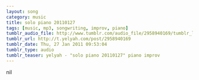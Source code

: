 ```yaml
---
layout: song
category: music
title: solo piano 20110127
tags: [music, mp3, songwriting, improv, piano]
tumblr_audio_file: http://www.tumblr.com/audio_file/2958940169/tumblr_lfousgg6Zx1qzo4ep
tumblr_url: http://t.yelyah.com/post/2958940169
tumblr_date: Thu, 27 Jan 2011 09:53:04
tumblr_type: audio
tumblr_teaser: yelyah - "solo piano 20110127" piano improv
---
```

nil
